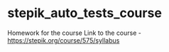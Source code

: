 # stepik_auto_tests_course
Homework for the course
Link to the course - https://stepik.org/course/575/syllabus